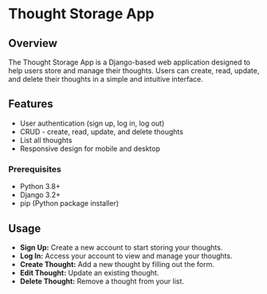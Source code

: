 # Thought Storage App

## Overview
The Thought Storage App is a Django-based web application designed to help users store and manage their thoughts. Users can create, read, update, and delete their thoughts in a simple and intuitive interface.

## Features
- User authentication (sign up, log in, log out)
- CRUD - create, read, update, and delete thoughts
- List all thoughts
- Responsive design for mobile and desktop

### Prerequisites
- Python 3.8+
- Django 3.2+
- pip (Python package installer)


## Usage
- **Sign Up:** Create a new account to start storing your thoughts.
- **Log In:** Access your account to view and manage your thoughts.
- **Create Thought:** Add a new thought by filling out the form.
- **Edit Thought:** Update an existing thought.
- **Delete Thought:** Remove a thought from your list.

